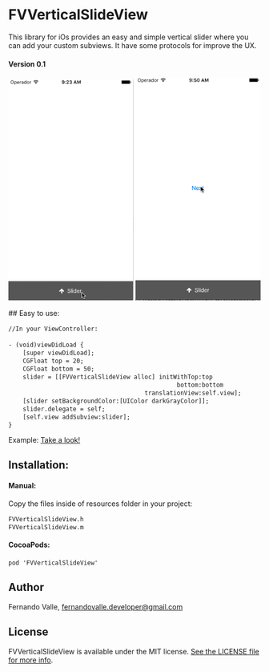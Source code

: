 # FVVerticalSlideView
This library for iOs provides an easy and simple vertical slider where you can add your custom subviews. It have some protocols for improve the UX.

#### Version 0.1
<img src="SliderViewDemo.gif" width="250">
<img src="SliderViewDemo2.gif" width="250">

## Easy to use:

    //In your ViewController:
    
    - (void)viewDidLoad {
        [super viewDidLoad];
        CGFloat top = 20;
        CGFloat bottom = 50;
        slider = [[FVVerticalSlideView alloc] initWithTop:top
                                                   bottom:bottom
                                          translationView:self.view];
        [slider setBackgroundColor:[UIColor darkGrayColor]];
        slider.delegate = self;
        [self.view addSubview:slider];
    }
    
Example: <a href="https://github.com/tato469/FVVerticalSlideView/tree/master/FVVerticalSlideViewExample">Take a look!</a>

## Installation:
#### Manual:
Copy the files inside of resources folder in your project: 

    FVVerticalSlideView.h 
    FVVerticalSlideView.m

#### CocoaPods:
    pod 'FVVerticalSlideView'


## Author

Fernando Valle, fernandovalle.developer@gmail.com

## License

FVVerticalSlideView is available under the MIT license. [See the LICENSE file for more info](LICENSE).



